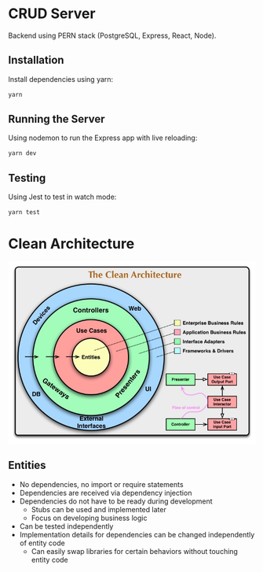 # CRUD Server
Backend using PERN stack (PostgreSQL, Express, React, Node).

## Installation
Install dependencies using yarn:
```sh
yarn
```

## Running the Server
Using nodemon to run the Express app with live reloading:
```sh
yarn dev
```

## Testing
Using Jest to test in watch mode:
```sh
yarn test
```

# Clean Architecture
![Clean Architecture](assets/images/CleanArchitecture.jpg)

## Entities
- No dependencies, no import or require statements
- Dependencies are received via dependency injection
- Dependencies do not have to be ready during development
    - Stubs can be used and implemented later
    - Focus on developing business logic
- Can be tested independently
- Implementation details for dependencies can be changed independently of entity code
    - Can easily swap libraries for certain behaviors without touching entity code